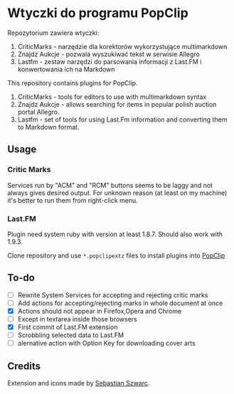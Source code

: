 Wtyczki do programu PopClip
===========================

Repozytorium zawiera wtyczki:

1. CriticMarks - narzędzie dla korektorów wykorzystujące multimarkdown
2. Znajdz Aukcje - pozwala wyszukiwać tekst w serwisie Allegro
3. Lastfm - zestaw narzędzi do parsowania informacji z Last.FM i konwertowania ich na Markdown


This repository contains plugins for PopClip.

1. CriticMarks - tools for editors to use with multimarkdown syntax
2. Znajdz Aukcje - allows searching for items in popular polish auction portal Allegro.
3. Lastfm - set of tools for using Last.Fm information and converting them to Markdown format.


## Usage ##

### Critic Marks ###
Services run by "ACM" and "RCM" buttons seems to be laggy and not always gives desired output. For unknown reason (at least 
on my machine) it's better to run them from right-click menu.

### Last.FM ###
Plugin need system ruby with version at least 1.8.7. Should also work with 1.9.3.


Clone repository and use `*.popclipextz` files to install plugins into [PopClip](https://itunes.apple.com/us/app/popclip/id445189367?mt=12&uo=4&partnerId=30&siteID=vRL5rYo4h5A "PopClip")

## To-do ##

- [ ] Rewrite System Services for accepting and rejecting critic marks
- [ ] Add actions for accepting/rejecting marks in whole document at once
- [X] Actions should not appear in Firefox,Opera and Chrome
- [ ] Except in textarea inside those browsers
- [X] First commit of Last.FM extension
- [ ] Scrobbling selected data to Last.FM
- [ ] alernative action with Option Key for downloading cover arts

## Credits ##

Extension and icons made by [Sebastian Szwarc](https://twitter.com/Behinder).
                                                                                                               

